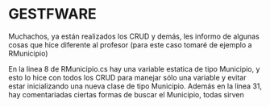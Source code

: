 # GESTFWARE
Muchachos, ya están realizados los CRUD y demás, les informo de algunas cosas que hice diferente al profesor (para este caso tomaré de ejemplo a RMunicipio)

En la linea 8 de RMunicipio.cs hay una variable estatica de tipo Municipio, y esto lo hice con todos los CRUD para manejar sólo una variable y evitar estar inicializando una nueva clase de tipo Municipio.
Además en la linea 31, hay comentariadas ciertas formas de buscar el Municipio, todas sirven
